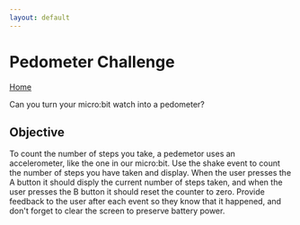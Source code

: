 ```yaml
---
layout: default
---
```


# Pedometer Challenge
[Home](./)

Can you turn your micro:bit watch into a pedometer?

## Objective

To count the number of steps you take, a pedemetor uses an accelerometer, like the one in our micro:bit. Use the shake event to count the number of steps you have taken and display. When the user presses the A button it should disply the current number of steps taken, and when the user presses the B button it should reset the counter to zero. Provide feedback to the user after each event so they know that it happened, and don't forget to clear the screen to preserve battery power. 

